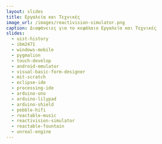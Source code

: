 ```yaml
---
layout: slides
title: Εργαλεία και Τεχνικές
image_url: /images/reactivision-simulator.png
caption: Διαφάνειες για το κεφάλαιο Εργαλεία και Τεχνικές
slides:
  - uist-history
  - ibm2471
  - windows-mobile
  - pygmalion
  - touch-develop
  - android-emulator
  - visual-basic-form-designer
  - mit-scratch
  - eclipse-ide
  - processing-ide
  - arduino-uno
  - arduino-lilypad
  - arduino-shield
  - pebble-hifi
  - reactable-music
  - reactivision-simulator
  - reactable-fountain
  - unreal-engine
---
```


